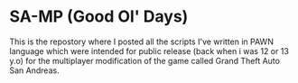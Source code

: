 # SA-MP (Good Ol' Days)

This is the repostory where I posted all the scripts I've written in PAWN language which were intended for public release (back when i was 12 or 13 y.o) for the multiplayer modification of the game called Grand Theft Auto San Andreas.
